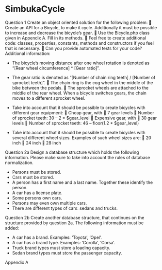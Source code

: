 # SimbukaCycle


Question 1
Create an object oriented solution for the following problem:
 Create an API for a Bicycle, to make it cycle. Additionally it must be possible to increase and
decrease the bicycle’s gear.
 Use the Bicycle.php class given in Appendix A. Fill in its methods.
 Feel free to create additional code: classes, properties, constants, methods and constructors
if you feel that is necessary.
 Can you provide automated tests for your code?
Additional information:
- The bicycle’s moving distance after one wheel rotation is denoted as “[Rear wheel
circumference] * [Gear ratio]”.
- The gear ratio is denoted as “[Number of chain ring teeth] / [Number of sprocket teeth]”.
 The chain ring is the cog wheel in the middle of the bike between the pedals.
 The sprocket wheels are attached to the middle of the rear wheel. When a bicycle
switches gears, the chain moves to a different sprocket wheel.
- Take into account that it should be possible to create bicycles with different gear equipment:
 Cheap gear, with
 7 gear levels
 Number of sprocket teeth: 30 – 2 * $gear_level
 Expensive gear, with
 30 gear levels
 Number of sprocket teeth: 46 – floor(1.2 * $gear_level)

- Take into account that it should be possible to create bicycles with several different wheel
sizes. Examples of such wheel sizes are:
 20 inch
 24 inch
 28 inch



Question 2a
Design a database structure which holds the following information. Please make sure to take into
account the rules of database normalization.
- Persons must be stored.
- Cars must be stored.
- A person has a first name and a last name. Together these identify the person.
- A car has a license plate.
- Some persons own cars.
- Persons may even own multiple cars.
- There are different types of cars: sedans and trucks.

Question 2b
Create another database structure, that continues on the structure provided by question 2a. The
following information must be added:
- A car has a brand. Examples: ‘Toyota’, ‘Opel’.
- A car has a brand type. Examples: ‘Corolla’, ‘Corsa’.
- Truck brand types must store a loading capacity.
- Sedan brand types must store the passenger capacity.



Appendix A

<?php
class Bicycle {
/**
* Increases the gear level with 1.
*/
public function increaseGear(): void {
}
/**
* Decreases the gear level with 1.
*/
public function decreaseGear(): void {
}
/**
* Returns the length traveled in meters
*/
public function cycle(int $number_of_rotations): float {
}
}
